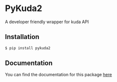 # PyKuda2
A developer friendly wrapper for kuda API 

## Installation
```bash
$ pip install pykuda2
```

## Documentation
You can find the documentation for this package [here]()